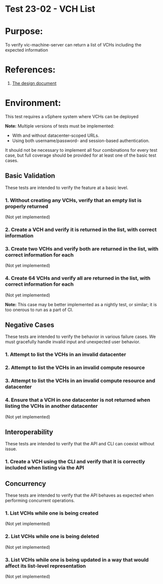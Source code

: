 Test 23-02 - VCH List
=======

# Purpose:
To verify vic-machine-server can return a list of VCHs including the expected information

# References:
1. [The design document](../../../doc/design/vic-machine/service.md)

# Environment:
This test requires a vSphere system where VCHs can be deployed 

**Note:** Multiple versions of tests must be implemented:
 * With and without datacenter-scoped URLs.
 * Using both username/password- and session-based authentication.

It should not be necessary to implement all four combinations for every test case, but full coverage should be provided for at least one of the basic test cases.


Basic Validation
----------------

These tests are intended to verify the feature at a basic level.

###  1. Without creating any VCHs, verify that an empty list is properly returned

(Not yet implemented)

###  2. Create a VCH and verify it is returned in the list, with correct information

###  3. Create two VCHs and verify both are returned in the list, with correct information for each

(Not yet implemented)

###  4. Create 64 VCHs and verify all are returned in the list, with correct information for each

(Not yet implemented)

**Note:** This case may be better implemented as a nightly test, or similar; it is too onerous to run as a part of CI.


Negative Cases
--------------

These tests are intended to verify the behavior in various failure cases. We must gracefully handle invalid input and unexpected user behavior.

###  1. Attempt to list the VCHs in an invalid datacenter

###  2. Attempt to list the VCHs in an invalid compute resource

###  3. Attempt to list the VCHs in an invalid compute resource and datacenter

###  4. Ensure that a VCH in one datacenter is not returned when listing the VCHs in another datacenter

(Not yet implemented)


Interoperability
----------------

These tests are intended to verify that the API and CLI can coexist without issue.

###  1. Create a VCH using the CLI and verify that it is correctly included when listing via the API


Concurrency
-----------

These tests are intended to verify that the API behaves as expected when performing concurrent operations.

###  1. List VCHs while one is being created

(Not yet implemented)

###  2. List VCHs while one is being deleted

(Not yet implemented)

###  3. List VCHs while one is being updated in a way that would affect its list-level representation

(Not yet implemented)
